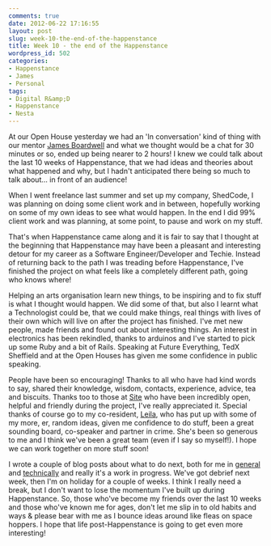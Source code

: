 ```yaml
---
comments: true
date: 2012-06-22 17:16:55
layout: post
slug: week-10-the-end-of-the-happenstance
title: Week 10 - the end of the Happenstance
wordpress_id: 502
categories:
- Happenstance
- James
- Personal
tags:
- Digital R&amp;D
- Happenstance
- Nesta
---
```


At our Open House yesterday we had an 'In conversation' kind of thing with our mentor [James Boardwell](http://twitter.com/jamesb) and what we thought would be a chat for 30 minutes or so, ended up being nearer to 2 hours! I knew we could talk about the last 10 weeks of Happenstance, that we had ideas and theories about what happened and why, but I hadn't anticipated there being so much to talk about... in front of an audience!

When I went freelance last summer and set up my company, ShedCode, I was planning on doing some client work and in between, hopefully working on some of my own ideas to see what would happen. In the end I did 99% client work and was planning, at some point, to pause and work on my stuff.

That's when Happenstance came along and it is fair to say that I thought at the beginning that Happenstance may have been a pleasant and interesting detour for my career as a Software Engineer/Developer and Techie. Instead of returning back to the path I was treading before Happenstance, I've finished the project on what feels like a completely different path, going who knows where!

Helping an arts organisation learn new things, to be inspiring and to fix stuff is what I thought would happen. We did some of that, but also I learnt what a Technologist could be, that we could make things, real things with lives of their own which will live on after the project has finished. I've met new people, made friends and found out about interesting things. An interest in electronics has been rekindled, thanks to arduinos and I've started to pick up some Ruby and a bit of Rails. Speaking at Future Everything, TedX Sheffield and at the Open Houses has given me some confidence in public speaking.

People have been so encouraging! Thanks to all who have had kind words to say, shared their knowledge, wisdom, contacts, experience, advice, tea and biscuits. Thanks too to those at [Site](http://sitegallery.org) who have been incredibly open, helpful and friendly during the project, I've really appreciated it. Special thanks of course go to my co-resident, [Leila](http://finalbullet.com), who has put up with some of my more, er, random ideas, given me confidence to do stuff, been a great sounding board, co-speaker and partner in crime. She's been so generous to me and I think we've been a great team (even if I say so myself!). I hope we can work together on more stuff soon!

I wrote a couple of blog posts about what to do next, both for me in [general](http://jamesjefferies.com/2012/05/31/whatever-next/) and [technically](http://jamesjefferies.com/2012/06/15/whatever-next-the-technical-stuff/) and really it's a work in progress. We've got debrief next week, then I'm on holiday for a couple of weeks. I think I really need a break, but I don't want to lose the momentum I've built up during Happenstance. So, those who've become my friends over the last 10 weeks and those who've known me for ages, don't let me slip in to old habits and ways & please bear with me as I bounce ideas around like fleas on space hoppers. I hope that life post-Happenstance is going to get even more interesting!
